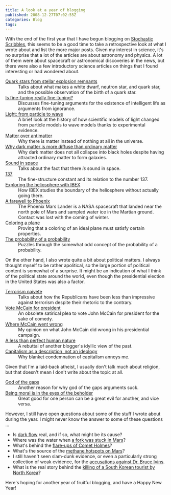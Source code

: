 ```yaml
---
title: A look at a year of blogging
published: 2008-12-27T07:02:55Z
categories: Blog
tags: 
---
```


With the end of the first year that I have begun blogging on <a href="http://blog.chungyc.org/">Stochastic Scribbles</a>, this seems to be a good time to take a retrospective look at what I wrote about and list the more major posts.  Given my interest in science, it's no surprise that a lot of the articles are about astronomy and physics.  A lot of them were about spacecraft or astronomical discoveries in the news, but there were also a few introductory science articles on things that I found interesting or had wondered about.

<!--more-->

<dl>
<dt><a href="/2008/06/quark-stars-from-stellar-explosion-remnants/">Quark stars from stellar explosion remnants</a></dt>
<dd>Talks about what makes a white dwarf, neutron star, and quark star, and the possible observation of the birth of a quark star.</dd>
<dt><a href="/2008/07/is-fine-tuning-really-fine-tuning/">Is fine-tuning really fine-tuning?</a></dt>
<dd>Discusses fine-tuning arguments for the existence of intelligent life as arguments from ignorance.</dd>
<dt><a href="/2008/07/light-from-particle-to-wave/">Light: from particle to wave</a></dt>
<dd>A brief look at the history of how scientific models of light changed from particle models to wave models thanks to experimental evidence.</dd>
<dt><a href="/2008/08/matter-over-antimatter/">Matter over antimatter</a></dt>
<dd>Why there is matter instead of nothing at all in the universe.</dd>
<dt><a href="/2008/09/why-dark-matter-is-more-diffuse-than-ordinary-matter/">Why dark matter is more diffuse than ordinary matter</a></dt>
<dd>Why dark matter does not all collapse into black holes despite having attracted ordinary matter to form galaxies.</dd>
<dt><a href="/2008/10/sound-in-space/">Sound in space</a></dt>
<dd>Talks about the fact that there <em>is</em> sound in space.</dd>
<dt><a href="/2008/10/137/">137</a></dt>
<dd>The fine-structure constant and its relation to the number 137.</dd>
<dt><a href="/2008/10/exploring-the-heliosphere-with-ibex/">Exploring the heliosphere with IBEX</a></dt>
<dd>How IBEX studies the boundary of the heliosphere without actually going there.</dd>
<dt><a href="/2008/11/a-farewell-to-phoenix/">A farewell to Phoenix</a></dt>
<dd>The Phoenix Mars Lander is a NASA spacecraft that landed near the north pole of Mars and sampled water ice in the Martian ground.  Contact was lost with the coming of winter.</dd>
<dt><a href="/2008/08/coloring-a-plane/">Coloring a plane</a></dt>
<dd>Proving that a coloring of an ideal plane must satisfy certain properties.</dd>
<dt><a href="/2008/11/probability-of-probability/">The probability of a probability</a></dt>
<dd>Puzzles through the somewhat odd concept of the probability of a probability.</dd>
</dl>

On the other hand, I also wrote quite a bit about political matters.  I always thought myself to be rather apolitical, so the large portion of political content is somewhat of a surprise.  It might be an indication of what I think of the political state around the world, even though the presidential election in the United States was also a factor.

<dl>
<dt><a href="/2008/06/terrorism-naivete/">Terrorism naivete</a></dt>
<dd>Talks about how the Republicans have been less than impressive against terrorism despite their rhetoric to the contrary.</dd>
<dt><a href="/2008/10/vote-mccain-for-president/">Vote McCain for president</a></dt>
<dd>An obsolete satirical plea to vote John McCain for president for the sake of comedy.</dd>
<dt><a href="/2008/11/where-mccain-went-wrong/">Where McCain went wrong</a></dt>
<dd>My opinion on what John McCain did wrong in his presidential campaign.</dd>
<dt><a href="/2008/11/a-less-than-perfect-human-nature/">A less than perfect human nature</a></dt>
<dd>A rebuttal of another blogger's idyllic view of the past.</dd>
<dt><a href="/2008/12/capitalism-as-a-description-not-an-ideology/">Capitalism as a description, not an ideology</a></dt>
<dd>Why blanket condemnation of capitalism annoys me.</dd>
</dl>

Given that I'm a laid-back atheist, I usually don't talk much about religion, but that doesn't mean I don't write about the topic at all. 

<dl>
<dt><a href="/2008/07/god-of-the-gaps/">God of the gaps</a></dt>
<dd>Another reason for why god of the gaps arguments suck.</dd>
<dt><a href="/2008/09/being-moral-is-in-the-eyes-of-the-beholder/">Being moral is in the eyes of the beholder</a></dt>
<dd>Great good for one person can be a great evil for another, and vice versa.</dd>
</dl>

However, I still have open questions about some of the stuff I wrote about during the year.  I might never know the answer to some of these questions ...

<ul>
<li>Is <a href="/2008/09/dark-flow-of-the-universe/">dark flow</a> real, and if so, what might be its cause?</li>
<li>Where was the water when <a href="/2008/09/mystery-of-the-missing-water/">a fork was stuck in Mars</a>?</li>
<li>What's behind the <a href="/2008/10/mystery-of-comet-holmes/">flare-ups of Comet Holmes</a>?</li>
<li>What's the source of the <a href="/2008/11/replenishing-methane-on-mars/">methane hotspots on Mars</a>?</li>
<li>I still haven't seen slam-dunk evidence, or even a particularly strong collection of weak evidence, for the <a href="/2008/09/apparent-flimsiness-of-anthrax-case/">accusations against Dr. Bruce Ivins</a>.</li>
<li>What is the real story behind the <a href="/2008/07/tourist-murdered-by-north-korea/">killing of a South Korean tourist by North Korea</a>?</li>
</ul>

Here's hoping for another year of fruitful blogging, and have a Happy New Year!

